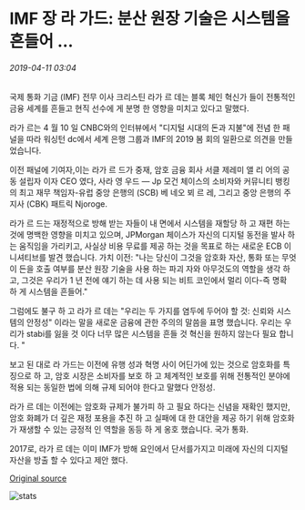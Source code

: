 # IMF 장 라 가드: 분산 원장 기술은 시스템을 흔들어 ...

###### 2019-04-11 03:04

국제 통화 기금 (IMF) 전무 이사 크리스틴 라가 르 데는 블록 체인 혁신가 들이 전통적인 금융 세계를 흔들고 현직 선수에 게 분명 한 영향을 미치고 있다고 말했다.

라가 르는 4 월 10 일 CNBC와의 인터뷰에서 "디지털 시대의 돈과 지불"에 전념 한 패널을 따라 워싱턴 dc에서 세계 은행 그룹과 IMF의 2019 봄 회의 일환으로 의견을 만들었습니다.

이전 패널에 기여자,이는 라가 르 드가 중재, 암호 금융 회사 서클 제레미 앨 리 어의 공동 설립자 이자 CEO 였다, 사라 영 우드 — Jp 모건 체이스의 소비자와 커뮤니티 뱅킹의 최고 재무 책임자-유럽 중앙 은행의 (SCB) 베 네오 뵈 르 레, 그리고 중앙 은행의 주지사 (CBK) 패트릭 Njoroge.

라가 르 드는 재정적으로 방해 받는 자들이 내 면에서 시스템을 재할당 하 고 재편 하는 것에 명백한 영향을 미치고 있으며, JPMorgan 체이스가 자신의 디지털 동전을 발사 하는 움직임을 가리키고, 사실상 비용 무료를 제공 하는 것을 목표로 하는 새로운 ECB 이니셔티브를 발견 했습니다. 가치 이전: "나는 당신이 그것을 암호화 자산, 통화 또는 무엇이 든을 호출 여부를 분산 원장 기술을 사용 하는 파괴 자와 아무것도의 역할을 생각 하 고, 그것은 우리가 1 년 전에 얘기 하는 데 사용 되는 비트 코인에서 멀리 이다-즉 명확 하 게 시스템을 흔들어."

그럼에도 불구 하 고 라가 르 데는 "우리는 두 가지를 염두에 두어야 할 것: 신뢰와 시스템의 안정성" 이라는 말을 새로운 금융에 관한 주의의 말씀을 표명 했습니다. 우리는 우리가 stabi를 잃을 것 이다 너무 많은 시스템을 흔들 것 혁신을 원하지 않는다 필요 합니다. "

보고 된 대로 라 가드는 이전에 유행 성과 혁명 사이 어딘가에 있는 것으로 암호화를 특징으로 하 고, 암호 시장은 소비자를 보호 하 고 체계적인 보호를 위해 전통적인 분야에 적용 되는 동일한 법에 의해 규제 되어야 한다고 말했다 안정성.

라가 르 데는 이전에는 암호화 규제가 불가피 하 고 필요 하다는 신념을 재확인 했지만, 암호 화폐가 더 깊은 재정 포용을 추진 하 고 실패에 대 한 대안을 제공 하기 위해 암호화가 재생할 수 있는 긍정적 인 역할을 동등 하 게 옹호 했습니다. 국가 통화.

2017로, 라가 르 데는 이미 IMF가 방해 요인에서 단서를가지고 미래에 자신의 디지털 자산을 방출 할 수 있다고 제안 했다.

[Original source](https://cointelegraph.com/news/imf-chief-lagarde-distributed-ledger-technologies-are-shaking-the-system)

![stats](https://c.statcounter.com/11760860/0/a89fa40b/1/ "stats")